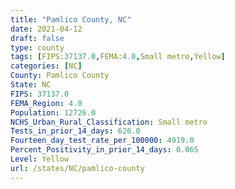 ```yaml
---
title: "Pamlico County, NC"
date: 2021-04-12
draft: false
type: county
tags: [FIPS:37137.0,FEMA:4.0,Small metro,Yellow]
categories: [NC]
County: Pamlico County
State: NC
FIPS: 37137.0
FEMA_Region: 4.0
Population: 12726.0
NCHS_Urban_Rural_Classification: Small metro
Tests_in_prior_14_days: 626.0
Fourteen_day_test_rate_per_100000: 4919.0
Percent_Positivity_in_prior_14_days: 0.065
Level: Yellow
url: /states/NC/pamlico-county
---
```



